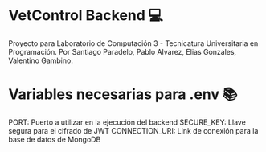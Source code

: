 # VetControl Backend 💻

Proyecto para Laboratorio de Computación 3 - Tecnicatura Universitaria en Programación. 
Por Santiago Paradelo, Pablo Alvarez, Elias Gonzales, Valentino Gambino.

# Variables necesarias para .env 📚

PORT: Puerto a utilizar en la ejecución del backend
SECURE_KEY: Llave segura para el cifrado de JWT
CONNECTION_URI: Link de conexión para la base de datos de MongoDB
